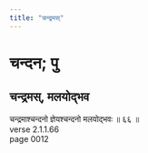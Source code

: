 ```yaml
---
title: "चन्द्रमस्"
---
```


# चन्दन; पु
## चन्द्रमस्, मलयोद्भव
चन्द्रमाश्चन्दनो ज्ञेयश्चन्दनो मलयोद्भवः ॥ ६६ ॥<br />verse 2.1.1.66<br />page 0012

